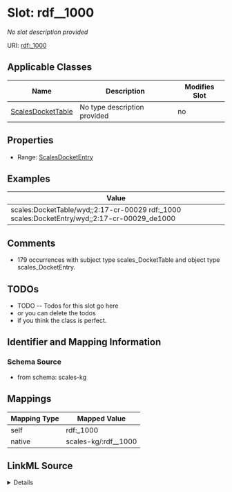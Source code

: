 

# Slot: rdf__1000


_No slot description provided_





URI: [rdf:_1000](http://www.w3.org/1999/02/22-rdf-syntax-ns#_1000)



<!-- no inheritance hierarchy -->





## Applicable Classes

| Name | Description | Modifies Slot |
| --- | --- | --- |
| [ScalesDocketTable](../classes/ScalesDocketTable.md) | No type description provided |  no  |







## Properties

* Range: [ScalesDocketEntry](../classes/ScalesDocketEntry.md)






## Examples

| Value |
| --- |
| scales:DocketTable/wyd;;2:17-cr-00029 rdf:_1000 scales:DocketEntry/wyd;;2:17-cr-00029_de1000 |

## Comments

* 179 occurrences with subject type scales_DocketTable and object type scales_DocketEntry.

## TODOs

* TODO -- Todos for this slot go here
* or you can delete the todos
* if you think the class is perfect.

## Identifier and Mapping Information







### Schema Source


* from schema: scales-kg




## Mappings

| Mapping Type | Mapped Value |
| ---  | ---  |
| self | rdf:_1000 |
| native | scales-kg/:rdf__1000 |




## LinkML Source

<details>
```yaml
name: rdf__1000
description: No slot description provided
todos:
- TODO -- Todos for this slot go here
- or you can delete the todos
- if you think the class is perfect.
comments:
- 179 occurrences with subject type scales_DocketTable and object type scales_DocketEntry.
examples:
- value: scales:DocketTable/wyd;;2:17-cr-00029 rdf:_1000 scales:DocketEntry/wyd;;2:17-cr-00029_de1000
from_schema: scales-kg
rank: 1000
slot_uri: rdf:_1000
alias: rdf__1000
domain_of:
- scales_DocketTable
range: scales_DocketEntry

```
</details>